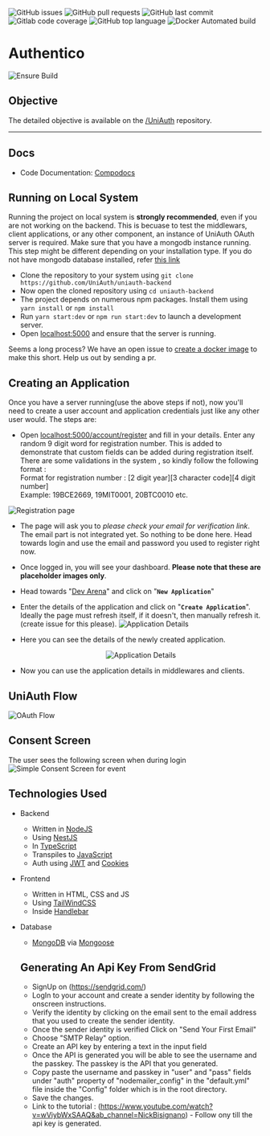 ![GitHub issues](https://img.shields.io/github/issues/UniAuth/uniauth-backend)
![GitHub pull requests](https://img.shields.io/github/issues-pr/Uniauth/uniauth-backend)
![GitHub last commit](https://img.shields.io/github/last-commit/uniauth/uniauth-backend)
![Gitlab code coverage](https://img.shields.io/gitlab/coverage/uniauth/uniauth-backend/master)
![GitHub top language](https://img.shields.io/github/languages/top/uniauth/uniauth-backend)
![Docker Automated build](https://img.shields.io/docker/automated/UniAuth/uniauth-backend)

# Authentico
![Ensure Build](https://github.com/UniAuth/uniauth-backend/workflows/Ensure%20Build/badge.svg)

## Objective

The detailed objective is available on the [/UniAuth](https://github.com/UniAuth/UniAuth) repository.

---

## Docs

- Code Documentation: [Compodocs](http://uniauth.surge.sh/)

## Running on Local System

Running the project on local system is **strongly recommended**, even if you are not working on the backend. This is becuase to test the middlewars, client applications, or any other component, an instance of UniAuth OAuth server is required. Make sure that you have a mongodb instance running. This step might be different depending on your installation type. If you do not have mongodb database installed, refer [this link](https://docs.mongodb.com/manual/administration/install-community/)

- Clone the repository to your system using `git clone https://github.com/UniAuth/uniauth-backend`
- Now open the cloned repository using `cd uniauth-backend`
- The project depends on numerous npm packages. Install them using `yarn install` or `npm install`
- Run `yarn start:dev` or `npm run start:dev` to launch a development server.
- Open [localhost:5000](http://localhost:5000) and ensure that the server is running.

Seems a long process? We have an open issue to [create a docker image](https://github.com/UniAuth/uniauth-backend/issues/9) to make this short. Help us out by sending a pr.

## Creating an Application

Once you have a server running(use the above steps if not), now you'll need to create a user account and application credentials just like any other user would. The steps are:

- Open [localhost:5000/account/register](http://localhost:5000/account/register) and fill in your details. Enter any random 9 digit word for registration number. This is added to demonstrate that custom fields can be added during registration itself.  
  There are some validations in the system , so kindly follow the following format :  
  Format for registration number : [2 digit year][3 character code][4 digit number]  
  Example: 19BCE2669, 19MIT0001, 20BTC0010 etc.

![Registration page](https://i.imgur.com/m0LFVtq.png)

- The page will ask you to _please check your email for verification link_. The email part is not integrated yet. So nothing to be done here. Head towards login and use the email and password you used to register right now.
- Once logged in, you will see your dashboard. **Please note that these are placeholder images only**.
- Head towards "[Dev Arena](http://localhost:5000/dashboard/dev)" and click on "**`New Application`**"
- Enter the details of the application and click on "**`Create Application`**". Ideally the page must refresh itself, if it doesn't, then manually refresh it. (create issue for this please).
  ![Application Details](https://i.imgur.com/n5CrmDA.png)

- Here you can see the details of the newly created application.

  <p align="center">
    <img src="https://i.imgur.com/g8TTpWt.png" alt="Application Details" /></a>
  </p>

- Now you can use the application details in middlewares and clients.

## UniAuth Flow

![OAuth Flow](https://i.imgur.com/gPz32GC.png)

## Consent Screen

The user sees the following screen when during login
![Simple Consent Screen for event](https://i.imgur.com/r2fve6v.png)

## Technologies Used

- Backend
  - Written in [NodeJS](https://nodejs.org/en/)
  - Using [NestJS](https://nestjs.com/)
  - In [TypeScript](https://www.typescriptlang.org/)
  - Transpiles to [JavaScript](https://www.javascript.com/)
  - Auth using [JWT](https://jwt.io/) and [Cookies](https://developer.mozilla.org/en-US/docs/Web/HTTP/Cookies)
- Frontend
  - Written in HTML, CSS and JS
  - Using [TailWindCSS](https://tailwindcss.com/)
  - Inside [Handlebar](https://handlebarsjs.com/)
- Database

  - [MongoDB](https://docs.mongodb.com/) via [Mongoose](https://mongoosejs.com/)

  ## Generating An Api Key From SendGrid

  - SignUp on (https://sendgrid.com/)
  - LogIn to your account and create a sender identity by following the onscreen instructions.
  - Verify the identity by clicking on the email sent to the email address that you used to create the sender identity.
  - Once the sender identity is verified Click on "Send Your First Email"
  - Choose "SMTP Relay" option.
  - Create an API key by entering a text in the input field
  - Once the API is generated you will be able to see the username and the passkey. The passkey is the API that you generated.
  - Copy paste the username and passkey in "user" and "pass" fields under "auth" property of "nodemailer_config" in the "default.yml" file inside the "Config" folder which is in the root directory.
  - Save the changes.
  - Link to the tutorial : (https://www.youtube.com/watch?v=wViybWxSAAQ&ab_channel=NickBisignano) - Follow ony till the api key is generated.
